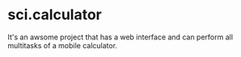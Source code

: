 # sci.calculator
It's an awsome project that has a web interface and can perform all multitasks of a mobile calculator.
